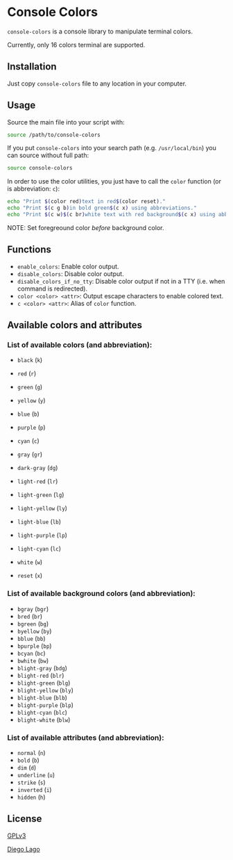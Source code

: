 # Console Colors

`console-colors` is a console library to manipulate terminal colors.

Currently, only 16 colors terminal are supported.

## Installation

Just copy `console-colors` file to any location in your computer.

## Usage

Source the main file into your script with:

```bash
source /path/to/console-colors
```

If you put `console-colors` into your search path (e.g. `/usr/local/bin`) you can source without full path:

```bash
source console-colors
```

In order to use the color utilities, you just have to call the `color` function (or is abbreviation: `c`):

```bash
echo "Print $(color red)text in red$(color reset)."
echo "Print $(c g b)in bold green$(c x) using abbreviations."
echo "Print $(c w)$(c br)white text with red background$(c x) using abbreviations."
```

NOTE: Set foregreound color *before* background color.

## Functions

* `enable_colors`: Enable color output.
* `disable_colors`: Disable color output.
* `disable_colors_if_no_tty`: Disable color output if not in a TTY (i.e. when command is redirected).
* `color <color> <attr>`: Output escape characters to enable colored text.
* `c <color> <attr>`: Alias of `color` function.

## Available colors and attributes

### List of available colors (and abbreviation):

* `black` (`k`)
* `red` (`r`)
* `green` (`g`)
* `yellow` (`y`)
* `blue` (`b`)
* `purple` (`p`)
* `cyan` (`c`)
* `gray` (`gr`)
* `dark-gray` (`dg`)
* `light-red` (`lr`)
* `light-green` (`lg`)
* `light-yellow` (`ly`)
* `light-blue` (`lb`)
* `light-purple` (`lp`)
* `light-cyan` (`lc`)
* `white` (`w`)

* `reset` (`x`)

### List of available background colors (and abbreviation):

* `bgray` (`bgr`)
* `bred` (`br`)
* `bgreen` (`bg`)
* `byellow` (`by`)
* `bblue` (`bb`)
* `bpurple` (`bp`)
* `bcyan` (`bc`)
* `bwhite` (`bw`)
* `blight-gray` (`bdg`)
* `blight-red` (`blr`)
* `blight-green` (`blg`)
* `blight-yellow` (`bly`)
* `blight-blue` (`blb`)
* `blight-purple` (`blp`)
* `blight-cyan` (`blc`)
* `blight-white` (`blw`)

### List of available attributes (and abbreviation):

* `normal` (`n`)
* `bold` (`b`)
* `dim` (`d`)
* `underline` (`u`)
* `strike` (`s`)
* `inverted` (`i`)
* `hidden` (`h`)

## License

[GPLv3](https://github.com/diegolagoglez/console-colors/blob/master/LICENSE)

[Diego Lago](diego.lago.gonzalez@gmail.com)

